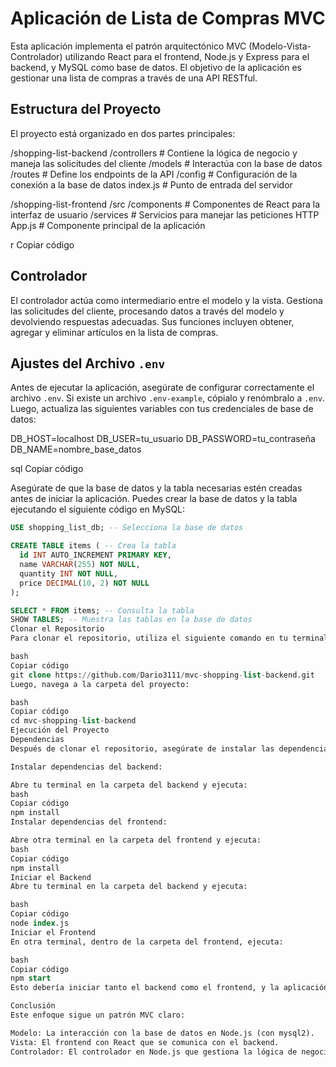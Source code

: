 # Aplicación de Lista de Compras MVC

Esta aplicación implementa el patrón arquitectónico MVC (Modelo-Vista-Controlador) utilizando React para el frontend, Node.js y Express para el backend, y MySQL como base de datos. El objetivo de la aplicación es gestionar una lista de compras a través de una API RESTful.

## Estructura del Proyecto

El proyecto está organizado en dos partes principales:

/shopping-list-backend /controllers # Contiene la lógica de negocio y maneja las solicitudes del cliente /models # Interactúa con la base de datos /routes # Define los endpoints de la API /config # Configuración de la conexión a la base de datos index.js # Punto de entrada del servidor

/shopping-list-frontend /src /components # Componentes de React para la interfaz de usuario /services # Servicios para manejar las peticiones HTTP App.js # Componente principal de la aplicación

r
Copiar código

## Controlador

El controlador actúa como intermediario entre el modelo y la vista. Gestiona las solicitudes del cliente, procesando datos a través del modelo y devolviendo respuestas adecuadas. Sus funciones incluyen obtener, agregar y eliminar artículos en la lista de compras.

## Ajustes del Archivo `.env`

Antes de ejecutar la aplicación, asegúrate de configurar correctamente el archivo `.env`. Si existe un archivo `.env-example`, cópialo y renómbralo a `.env`. Luego, actualiza las siguientes variables con tus credenciales de base de datos:

DB_HOST=localhost DB_USER=tu_usuario DB_PASSWORD=tu_contraseña DB_NAME=nombre_base_datos

sql
Copiar código

Asegúrate de que la base de datos y la tabla necesarias estén creadas antes de iniciar la aplicación. Puedes crear la base de datos y la tabla ejecutando el siguiente código en MySQL:

```sql
USE shopping_list_db; -- Selecciona la base de datos

CREATE TABLE items ( -- Crea la tabla
  id INT AUTO_INCREMENT PRIMARY KEY,
  name VARCHAR(255) NOT NULL,
  quantity INT NOT NULL,
  price DECIMAL(10, 2) NOT NULL
);

SELECT * FROM items; -- Consulta la tabla
SHOW TABLES; -- Muestra las tablas en la base de datos
Clonar el Repositorio
Para clonar el repositorio, utiliza el siguiente comando en tu terminal:

bash
Copiar código
git clone https://github.com/Dario3111/mvc-shopping-list-backend.git
Luego, navega a la carpeta del proyecto:

bash
Copiar código
cd mvc-shopping-list-backend
Ejecución del Proyecto
Dependencias
Después de clonar el repositorio, asegúrate de instalar las dependencias para el backend y el frontend.

Instalar dependencias del backend:

Abre tu terminal en la carpeta del backend y ejecuta:
bash
Copiar código
npm install
Instalar dependencias del frontend:

Abre otra terminal en la carpeta del frontend y ejecuta:
bash
Copiar código
npm install
Iniciar el Backend
Abre tu terminal en la carpeta del backend y ejecuta:

bash
Copiar código
node index.js
Iniciar el Frontend
En otra terminal, dentro de la carpeta del frontend, ejecuta:

bash
Copiar código
npm start
Esto debería iniciar tanto el backend como el frontend, y la aplicación estará lista para usar.

Conclusión
Este enfoque sigue un patrón MVC claro:

Modelo: La interacción con la base de datos en Node.js (con mysql2).
Vista: El frontend con React que se comunica con el backend.
Controlador: El controlador en Node.js que gestiona la lógica de negocio y conecta la base de datos con el frontend.
